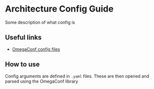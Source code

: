 # Architecture Config Guide
Some description of what config is

## Useful links
- [OmegaConf config files](https://omegaconf.readthedocs.io/en/latest/)

## How to use
Config arguments are defined in `.yaml` files. These are then opened and parsed using the OmegaConf library